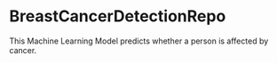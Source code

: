 # BreastCancerDetectionRepo
This Machine Learning Model predicts whether a person is affected by cancer.
